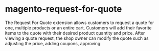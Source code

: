 # magento-request-for-quote
The Request For Quote extension allows customers to request a quote for one, multiple products or an entire cart. Customers will add their favorite items to the quote with their desired product quantity and price. After viewing a quote request, the shop owner can modify the quote such as adjusting the price, adding coupons, approving
